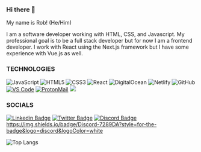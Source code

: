 ### Hi there 👋

My name is Rob! (He/Him)

I am a software developer working with HTML, CSS, and Javascript. My professional goal is to be a full stack developer but for now I am a frontend developer.
I work with React using the Next.js framework but I have some experience with Vue.js as well.

### TECHNOLOGIES

![JavaScript](https://img.shields.io/badge/-JavaScript-000?&logo=JavaScript)
![HTML5](https://img.shields.io/badge/-HTML5-E34F26?style=flat-square&logo=html5&logoColor=white)
![CSS3](https://img.shields.io/badge/-CSS3-1572B6?style=flat-square&logo=css3)
![React](https://img.shields.io/badge/-React-black?style=flat-square&logo=react)
![DigitalOcean](https://img.shields.io/badge/-Digital%20Ocean-darkblue?style=flat-square&logo=digitalocean)
![Netlify](https://img.shields.io/badge/-Netlify-%2300C7B7?style=flat-square&logo=netlify&logoColor=ffffff)
![GitHub](https://img.shields.io/badge/-GitHub-181717?style=flat-square&logo=github)
[![VS Code](https://img.shields.io/badge/IDE-VSCode-%23007ACC?style=flat-square&logo=Visual-studio-code)](https://code.visualstudio.com/)
[![ProtonMail](https://img.shields.io/badge/Email%20service-ProtonMail-informational?style=flat-square&color=8B89CC&logo=protonmail&logoColor=white)](https://protonmail.com/)
[![](https://img.shields.io/website?color=0ab9e6&style=flat-square&up_message=Portfolio&url=http://143.244.151.71/)](http://143.244.151.71/)

### SOCIALS

[![Linkedin Badge](https://img.shields.io/badge/-RobbyCorrs-blue?style=flat-square&logo=Linkedin&logoColor=white&link=https://www.linkedin.com/in/robbycorrs/)](https://www.linkedin.com/in/robbycorrs/)
[![Twitter Badge](https://img.shields.io/badge/-@RobbyCorrs-00acee?style=flat&logo=Twitter&logoColor=white)](https://twitter.com/intent/follow?screen_name=RobbyCorrs "Follow on Twitter")
[![Discord Badge](https://img.shields.io/badge/-RobbyCorrs-555fef?style=flat-square&logo=Discord&logoColor=#fff)](https://www.discord.com/)
https://img.shields.io/badge/Discord-7289DA?style=for-the-badge&logo=discord&logoColor=white



![Top Langs](https://github-readme-stats.vercel.app/api/top-langs/?username=robbycorrs23&hide=TeX&layout=compact)


<!--
**robbycorrs23/robbycorrs23** is a ✨ _special_ ✨ repository because its `README.md` (this file) appears on your GitHub profile.

- 🔭 I’m currently working on ...
- 🌱 I’m currently learning ...
- 👯 I’m looking to collaborate on ...
- 🤔 I’m looking for help with ...
- 💬 Ask me about ...
- ⚡ Fun fact: ...
-->
